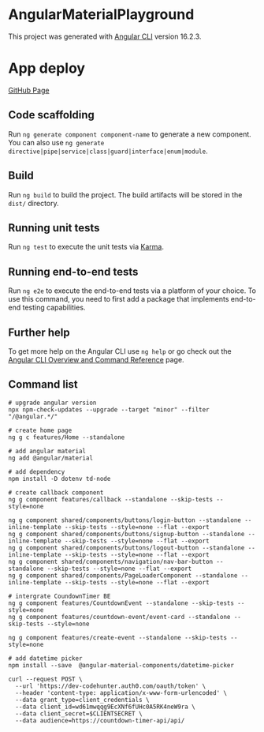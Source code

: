 # AngularMaterialPlayground

This project was generated with [Angular CLI](https://github.com/angular/angular-cli) version 16.2.3.
# App deploy
[GitHub Page](https://hvhai.github.io/angular-material-playground/home)

## Code scaffolding

Run `ng generate component component-name` to generate a new component. You can also use `ng generate directive|pipe|service|class|guard|interface|enum|module`.

## Build

Run `ng build` to build the project. The build artifacts will be stored in the `dist/` directory.

## Running unit tests

Run `ng test` to execute the unit tests via [Karma](https://karma-runner.github.io).

## Running end-to-end tests

Run `ng e2e` to execute the end-to-end tests via a platform of your choice. To use this command, you need to first add a package that implements end-to-end testing capabilities.

## Further help

To get more help on the Angular CLI use `ng help` or go check out the [Angular CLI Overview and Command Reference](https://angular.io/cli) page.

## Command list

```shell
# upgrade angular version
npx npm-check-updates --upgrade --target "minor" --filter "/@angular.*/"

# create home page
ng g c features/Home --standalone

# add angular material
ng add @angular/material

# add dependency
npm install -D dotenv td-node

# create callback component
ng g component features/callback --standalone --skip-tests --style=none

ng g component shared/components/buttons/login-button --standalone --inline-template --skip-tests --style=none --flat --export
ng g component shared/components/buttons/signup-button --standalone --inline-template --skip-tests --style=none --flat --export
ng g component shared/components/buttons/logout-button --standalone --inline-template --skip-tests --style=none --flat --export
ng g component shared/components/navigation/nav-bar-button --standalone --skip-tests --style=none --flat --export
ng g component shared/components/PageLoaderComponent --standalone --inline-template --skip-tests --style=none --flat --export

# intergrate CoundownTimer BE
ng g component features/CountdownEvent --standalone --skip-tests --style=none
ng g component features/countdown-event/event-card --standalone --skip-tests --style=none

ng g component features/create-event --standalone --skip-tests --style=none

# add datetime picker 
npm install --save  @angular-material-components/datetime-picker
```



```shell
curl --request POST \
  --url 'https://dev-codehunter.auth0.com/oauth/token' \
  --header 'content-type: application/x-www-form-urlencoded' \
  --data grant_type=client_credentials \
  --data client_id=wd61mwqqg9EcXNf6fUHc0A5RK4neW9ra \
  --data client_secret=$CLIENTSECRET \
  --data audience=https://countdown-timer-api/api/
```
